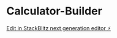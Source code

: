 # Calculator-Builder

[Edit in StackBlitz next generation editor ⚡️](https://stackblitz.com/~/github.com/rahul-singh011/Calculator-Builder)